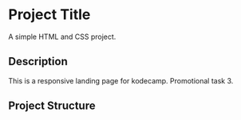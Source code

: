 # Project Title

A simple HTML and CSS project.

## Description

This is a responsive landing page for kodecamp. Promotional task 3.

## Project Structure

